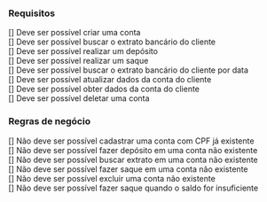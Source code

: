 ### Requisitos
[] Deve ser possível criar uma conta <br>
[] Deve ser possível buscar o extrato bancário do cliente <br>
[] Deve ser possível realizar um depósito <br>
[] Deve ser possível realizar um saque <br>
[] Deve ser possível buscar o extrato bancário do cliente por data <br>
[] Deve ser possível atualizar dados da conta do cliente <br>
[] Deve ser possível obter dados da conta do cliente <br>
[] Deve ser possível deletar uma conta <br>

### Regras de negócio
[] Não deve ser possível cadastrar uma conta com CPF já existente <br>
[] Não deve ser possível fazer depósito em uma conta não existente <br>
[] Não deve ser possível buscar extrato em uma conta não existente <br>
[] Não deve ser possível fazer saque em uma conta não existente <br>
[] Não deve ser possível excluir uma conta não existente <br>
[] Não deve ser possível fazer saque quando o saldo for insuficiente <br>
